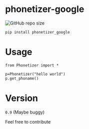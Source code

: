 # phonetizer-google

![GitHub repo size](https://img.shields.io/github/repo-size/maifeeulasad/phonetizer-google?color=red&style=flat-square)

```
pip install phonetizer_google
```

# Usage
```
from Phonetizer import *

p=Phonetizer("hello world")
p.get_phoname()
```

# Version
`0.9` (Maybe buggy)

Feel free to contribute
